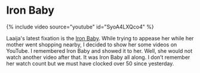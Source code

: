 # Iron Baby

{% include video source="youtube" id="SyoA4LXQco4" %}

Laaija's latest fixation is the [Iron Baby](http://www.youtube.com/watch?v=SyoA4LXQco4). While trying to appease her while her mother went shopping nearby, I decided to show her some videos on YouTube. I remembered Iron Baby and showed it to her. Well, she would not watch another video after that. It was Iron Baby all along. I don’t remember her watch count but we must have clocked over 50 since yesterday.
